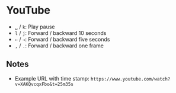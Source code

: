 # YouTube

- `␣` / `k`: Play pause
- `l` / `j`: Forward / backward 10 seconds
- `←` / `→`: Forward / backward five seconds
- `,` / `.`: Forward / backward one frame

## Notes

- Example URL with time stamp: `https://www.youtube.com/watch?v=XAKQvcqxFbo&t=25m35s`
